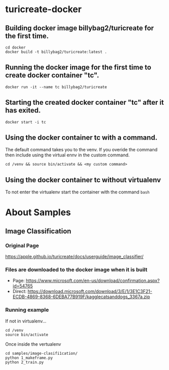 # turicreate-docker

## Building docker image billybag2/turicreate for the first time.
```
cd docker
docker build -t billybag2/turicreate:latest .
```
## Running the docker image for the first time to create docker container "tc".
```
docker run -it --name tc billybag2/turicreate
```
## Starting the created docker container "tc" after it has exited. 
```
docker start -i tc
```

## Using the docker container tc with a command.
The default command takes you to the venv. If you overide the command then include using the virtual ennv in the custom command.
```
cd /venv && source bin/activate && <my custom command>
```
 ## Using the docker container tc without virtualenv
 To not enter the virtualenv start the container with the command
  ```bash```

# About Samples
## Image Classification
### Original Page
https://apple.github.io/turicreate/docs/userguide/image_classifier/
### Files are downloaded to the docker image when it is built
 * Page: https://www.microsoft.com/en-us/download/confirmation.aspx?id=54765
 * Direct: https://download.microsoft.com/download/3/E/1/3E1C3F21-ECDB-4869-8368-6DEBA77B919F/kagglecatsanddogs_3367a.zip
### Running example
If not in virtualenv...
```
cd /venv
source bin/activate
```
Once inside the vertualenv
```
cd samples/image-clasifi1cation/
python 1_makeframe.py
python 2_train.py

```
